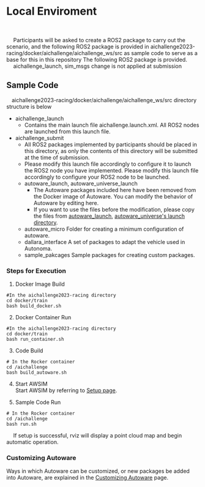 # Local Enviroment

<br>

<!-- > [!REGISTER]
> Register from here!
> [https://www.jsae.or.jp/jaaic/en/index.php](https://www.jsae.or.jp/jaaic/en/index.php)

<br> -->

 &emsp; Participants will be asked to create a ROS2 package to carry out the scenario, and the following ROS2 package is provided in aichallenge2023-racing/docker/aichallenge/aichallenge_ws/src as sample code to serve as a base for this in this repository The following ROS2 package is provided.  
 &emsp; aichallenge_launch, sim_msgs change is not applied at submission

## Sample Code
 &emsp;aichallenge2023-racing/docker/aichallenge/aichallenge_ws/src directory structure is below
* aichallenge_launch
  * Contains the main launch file aichallenge.launch.xml. All ROS2 nodes are launched from this launch file.
* aichallenge_submit
  * All ROS2 packages implemented by participants should be placed in this directory, as only the contents of this directory will be submitted at the time of submission.
  * Please modify this launch file accordingly to configure it to launch the ROS2 node you have implemented. Please modify this launch file accordingly to configure your ROS2 node to be launched.
  * autoware_launch, autoware_universe_launch
    * The Autoware packages included here have been removed from the Docker image of Autoware. You can modify the behavior of Autoware by editing here.
    * If you want to use the files before the modification, please copy the files from [autoware_launch](https://github.com/autowarefoundation/autoware_launch/tree/awsim-stable), [autoware_universe's launch directory](https://github.com/autowarefoundation/autoware.universe/tree/awsim-stable/launch).
  * autoware_micro Folder for creating a minimum configuration of autoware.
  * dallara_interface A set of packages to adapt the vehicle used in Autonoma.
  * sample_pakcages Sample packages for creating custom packages.
### Steps for Execution

1. Docker Image Build
```
#In the aichallenge2023-racing directory
cd docker/train
bash build_docker.sh
```

2. Docker Container Run
```
#In the aichallenge2023-racing directory
cd docker/train
bash run_container.sh
```

3. Code Build
```
# In the Rocker container
cd /aichallenge
bash build_autoware.sh
 ```
 4. Start AWSIM  
Start AWSIM by referring to [Setup page](../setup/index.html).

5. Sample Code Run
 ```
# In the Rocker container
cd /aichallenge
bash run.sh
```
 &emsp; If setup is successful, rviz will display a point cloud map and begin automatic operation.
 
 ### Customizing Autoware

 Ways in which Autoware can be customized, or new packages be added into Autoware, are explained in the [Customizing Autoware](../customize/index.html) page.
